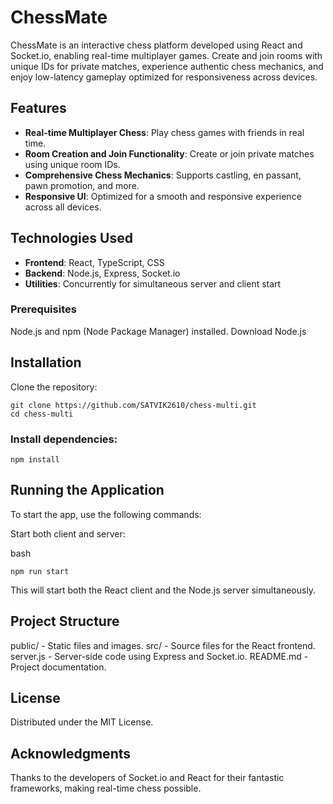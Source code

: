 # ChessMate
ChessMate is an interactive chess platform developed using React and Socket.io, enabling real-time multiplayer games. Create and join rooms with unique IDs for private matches, experience authentic chess mechanics, and enjoy low-latency gameplay optimized for responsiveness across devices.

## Features
* **Real-time Multiplayer Chess**: Play chess games with friends in real time.
* **Room Creation and Join Functionality**: Create or join private matches using unique room IDs.
* **Comprehensive Chess Mechanics**: Supports castling, en passant, pawn promotion, and more.
* **Responsive UI**: Optimized for a smooth and responsive experience across all devices.
## Technologies Used
* **Frontend**: React, TypeScript, CSS
* **Backend**: Node.js, Express, Socket.io
* **Utilities**: Concurrently for simultaneous server and client start

### Prerequisites
Node.js and npm (Node Package Manager) installed. Download Node.js

## Installation
Clone the repository:
```
git clone https://github.com/SATVIK2610/chess-multi.git
cd chess-multi
```
### Install dependencies:
```
npm install
```
## Running the Application
To start the app, use the following commands:

Start both client and server:

bash
```
npm run start
```
This will start both the React client and the Node.js server simultaneously.

## Project Structure
public/ - Static files and images.
src/ - Source files for the React frontend.
server.js - Server-side code using Express and Socket.io.
README.md - Project documentation.


## License
Distributed under the MIT License.

## Acknowledgments
Thanks to the developers of Socket.io and React for their fantastic frameworks, making real-time chess possible.
